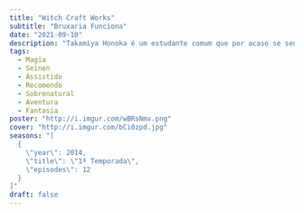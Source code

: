 ```yaml
---
title: "Witch Craft Works"
subtitle: "Bruxaria Funciona"
date: "2021-09-10"
description: "Takamiya Honoka é um estudante comum que por acaso se sentou perto de Kagari Ayaka, a \"Princesa\" da escola. Ele nunca falou uma palavra com ela, porém, um dia, quando a vida de Takamiya estava em perigo, Kagari aparece para salvá-lo vestida de bruxa. Dessa maneira é revelado que Kagari é uma bruxa e que Takamiya está sobre a proteção dela. Ela irá protegê-lo de qualquer perigo que apareça."
tags:
  - Magia
  - Seinen
  - Assistido
  - Recomendo
  - Sobrenatural
  - Aventura
  - Fantasia
poster: "http://i.imgur.com/wBRsNmv.png"
cover: "http://i.imgur.com/bCi0zpd.jpg"
seasons: "[
  {
    \"year\": 2014,
    \"title\": \"1ª Temporada\",
    \"episodes\": 12
  }
]"
draft: false
---
```

